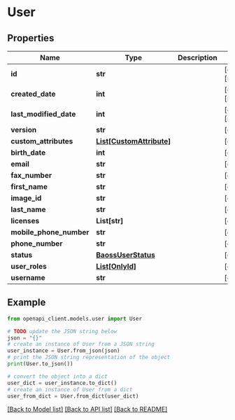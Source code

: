 # User


## Properties

Name | Type | Description | Notes
------------ | ------------- | ------------- | -------------
**id** | **str** |  | [optional] [readonly] 
**created_date** | **int** |  | [optional] [readonly] 
**last_modified_date** | **int** |  | [optional] [readonly] 
**version** | **str** |  | [optional] 
**custom_attributes** | [**List[CustomAttribute]**](CustomAttribute.md) |  | [optional] 
**birth_date** | **int** |  | [optional] 
**email** | **str** |  | [optional] 
**fax_number** | **str** |  | [optional] 
**first_name** | **str** |  | [optional] 
**image_id** | **str** |  | [optional] 
**last_name** | **str** |  | [optional] 
**licenses** | **List[str]** |  | [optional] 
**mobile_phone_number** | **str** |  | [optional] 
**phone_number** | **str** |  | [optional] 
**status** | [**BaossUserStatus**](BaossUserStatus.md) |  | [optional] 
**user_roles** | [**List[OnlyId]**](OnlyId.md) |  | [optional] 
**username** | **str** |  | [optional] 

## Example

```python
from openapi_client.models.user import User

# TODO update the JSON string below
json = "{}"
# create an instance of User from a JSON string
user_instance = User.from_json(json)
# print the JSON string representation of the object
print(User.to_json())

# convert the object into a dict
user_dict = user_instance.to_dict()
# create an instance of User from a dict
user_from_dict = User.from_dict(user_dict)
```
[[Back to Model list]](../README.md#documentation-for-models) [[Back to API list]](../README.md#documentation-for-api-endpoints) [[Back to README]](../README.md)


